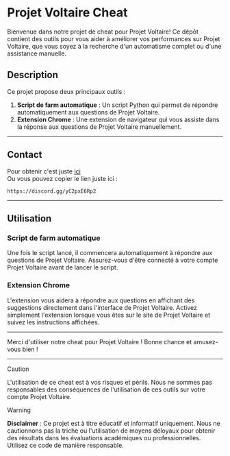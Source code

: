 # Projet Voltaire Cheat

Bienvenue dans notre projet de cheat pour Projet Voltaire! Ce dépôt contient des outils pour vous aider à améliorer vos performances sur Projet Voltaire, que vous soyez à la recherche d'un automatisme complet ou d'une assistance manuelle.

## Description

Ce projet propose deux principaux outils :

1. **Script de farm automatique** : Un script Python qui permet de répondre automatiquement aux questions de Projet Voltaire.
2. **Extension Chrome** : Une extension de navigateur qui vous assiste dans la réponse aux questions de Projet Voltaire manuellement.

---

## Contact

Pour obtenir c'est juste [ici](https://discord.gg/yC2pxE6Rp2) </br>
Ou vous pouvez copier le lien juste ici :
```
https://discord.gg/yC2pxE6Rp2
```

---

## Utilisation

### Script de farm automatique

Une fois le script lancé, il commencera automatiquement à répondre aux questions de Projet Voltaire. Assurez-vous d'être connecté à votre compte Projet Voltaire avant de lancer le script.

### Extension Chrome

L'extension vous aidera à répondre aux questions en affichant des suggestions directement dans l'interface de Projet Voltaire. Activez simplement l'extension lorsque vous êtes sur le site de Projet Voltaire et suivez les instructions affichées.

---

Merci d'utiliser notre cheat pour Projet Voltaire ! Bonne chance et amusez-vous bien !

---

> [!CAUTION]
> L'utilisation de ce cheat est à vos risques et périls. Nous ne sommes pas responsables des conséquences de l'utilisation de ces outils sur votre compte Projet Voltaire.

> [!WARNING]
> **Disclaimer** :
> Ce projet est à titre éducatif et informatif uniquement. Nous ne cautionnons pas la triche ou l'utilisation de moyens déloyaux pour obtenir des résultats dans les évaluations académiques ou professionnelles. Utilisez ce code de manière responsable.
